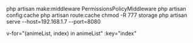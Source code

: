 php artisan make:middleware PermissionsPolicyMiddleware
php artisan config:cache
php artisan route:cache
chmod -R 777 storage
php artisan serve --host=192.168.1.7 --port=8080 



v-for="(animeList, index) in animeList" :key="index"
